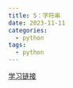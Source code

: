 ```yaml
---
title: 5：字符串
date: 2023-11-11
categories:
  - python
tags:
  - python
---
```


[学习链接](https://www.w3cschool.cn/python3/python3-string.html)